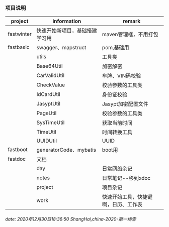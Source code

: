 ### 项目说明
project | information | remark
-------|-------| -----|
fastwinter|快速开始新项目，基础搭建学习用|maven管理框，不用打包
fastbasic|swagger、mapstruct |pom,基础用
 |  |utils| 工具类
  |  | Base64Util| 加密解密
  |  | CarValidUtil| 车牌、VIN码校验
  |  | CheckValue| 校验参数的工具类
  |  | IdCardUtil| 身份证校验
  |  | JasyptUtil| Jasypt加密配置文件
  |  | PageUtil| 校验参数的工具类
  |  | SysTimeUtil| 获取当前时间 
  |  | TimeUtil| 时间转换工具 
  |  | UUIDUtil| UUID |  | | 
 fastboot |generatorCode、mybatis | boot用 
 fastdoc |文档 |  
   |  | day| 日常网络杂记
   |  | notes| 日常笔记--移到xdoc
   |  | project| 项目杂记
   |  | work| 快速开始工具，快捷键啊，日历、工作表




###### date: 2020年12月30日18:36:50  ShangHai,china-2020-第一场雪